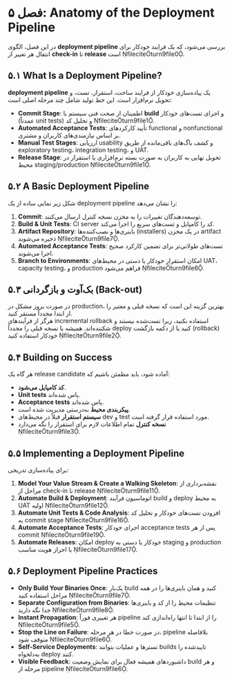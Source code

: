 
# فصل ۵: Anatomy of the Deployment Pipeline

در این فصل، الگوی **deployment pipeline** بررسی می‌شود، که یک فرایند خودکار برای انتقال هر تغییر از **check-in** تا **release** است fileciteturn9file0.

## ۵.۱ What Is a Deployment Pipeline?
**deployment pipeline** یک پیاده‌سازی خودکار از فرایند ساخت، استقرار، تست، و تحویل نرم‌افزار است. این خط تولید شامل چند مرحله اصلی است:
- **Commit Stage**: اطمینان از صحت فنی سیستم با **build** و اجرای تست‌های خودکار (عمدتاً unit tests) و تحلیل کد fileciteturn9file1.
- **Automated Acceptance Tests**: تأیید کارکردهای functional و nonfunctional بر اساس نیازمندی‌های کاربران و مشتری.
- **Manual Test Stages**: ارزیابی usability و کشف باگ‌های باقی‌مانده از طریق exploratory testing، integration testing، و UAT.
- **Release Stage**: تحویل نهایی به کاربران به صورت بسته نرم‌افزاری یا استقرار در محیط staging/production fileciteturn9file1.

## ۵.۲ A Basic Deployment Pipeline
شکل زیر نمایی ساده از یک deployment pipeline را نشان می‌دهد:
1. **Commit**: توسعه‌دهندگان تغییرات را به مخزن نسخه کنترل ارسال می‌کنند.  
2. **Build & Unit Tests**: CI server کد را کامپایل و تست‌های سریع را اجرا می‌کند.  
3. **Artifact Repository**: باینری‌ها و نصب‌کننده‌ها (installers) در یک مخزن artifact ذخیره می‌شوند fileciteturn9file7.  
4. **Automated Acceptance Tests**: تست‌های طولانی‌تر برای تضمین کارکرد صحیح اجرا می‌شوند.  
5. **Branch to Environments**: امکان استقرار خودکار یا دستی در محیط‌های UAT، capacity testing، و production فراهم می‌شود fileciteturn9file6.

## ۵.۳ بک‌آوت و بازگردانی (Back-out)
در صورت بروز مشکل در production، بهترین گزینه این است که نسخه قبلی و معتبر را از ابتدا مجدداً مستقر کنید.  
هرگز از فرآیندهای incremental rollback استفاده نکنید، زیرا تست‌شده نیستند و شکننده‌اند. همیشه یا نسخه قبلی را مجدداً deploy کنید یا از دکمه بازگشت (rollback) خودکار استفاده کنید fileciteturn9file2.

## ۵.۴ Building on Success
هر گاه یک release candidate آماده شود، باید مطمئن باشیم که:
- **کد کامپایل می‌شود**.  
- **Unit tests** پاس شده‌اند.  
- **Acceptance tests** پاس شده‌اند.  
- **پیکربندی محیط** به‌درستی مدیریت شده است.  
- **سیستم استقرار** قبلاً در محیط‌های dev و test مورد استفاده قرار گرفته است.  
- **نسخه کنترل** تمام اطلاعات لازم برای استقرار را نگه می‌دارد fileciteturn9file3.

## ۵.۵ Implementing a Deployment Pipeline
برای پیاده‌سازی تدریجی:
1. **Model Your Value Stream & Create a Walking Skeleton**: نقشه‌برداری از مراحل از check-in تا release fileciteturn9file11.  
2. **Automate Build & Deployment**: اتوماسیون فرآیند build و deploy به محیط UAT اولیه fileciteturn9file12.  
3. **Automate Unit Tests & Code Analysis**: افزودن تست‌های خودکار و تحلیل کد به commit stage fileciteturn9file16.  
4. **Automate Acceptance Tests**: اجرای خودکار acceptance tests پس از هر commit fileciteturn9file19.  
5. **Automate Releases**: امکان deploy خودکار یا دستی به staging و production با احراز هویت مناسب fileciteturn9file17.

## ۵.۶ Deployment Pipeline Practices
- **Only Build Your Binaries Once**: یک‌بار build کنید و همان باینری‌ها را در همه مراحل استفاده کنید fileciteturn9file7.  
- **Separate Configuration from Binaries**: تنظیمات محیط را از کد و باینری‌ها جدا نگه دارید fileciteturn9file8.  
- **Instant Propagation**: هر تغییری فوراً pipeline را از ابتدا تا انتها راه‌اندازی کند fileciteturn9file5.  
- **Stop the Line on Failure**: در صورت خطا در هر مرحله، pipeline بلافاصله متوقف شود fileciteturn9file6.  
- **Self-Service Deployments**: تسترها و عملیات بتوانند builds تاییدشده را به‌دلخواه deploy کنند.  
- **Visible Feedback**: داشبوردهای همیشه فعال برای نمایش وضعیت build و هر مرحله از pipeline fileciteturn9file6.
